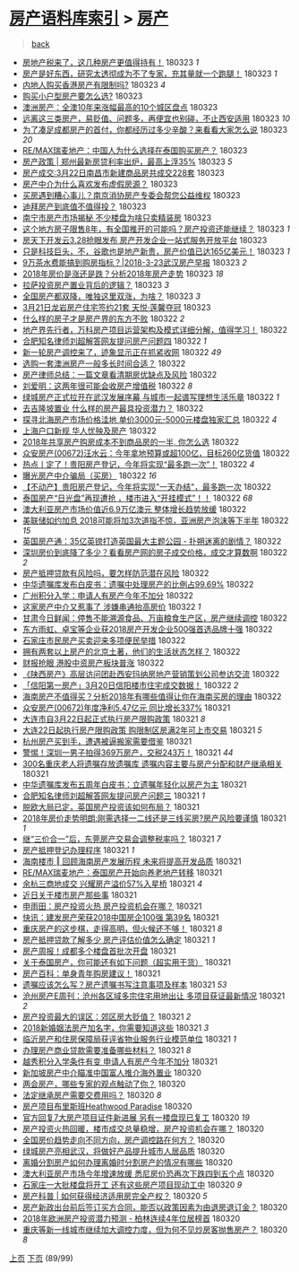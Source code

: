 [房产语料库索引](../../README.md)  > [房产](房产.md)
====
> [back](../README.md)

- [房地产税来了，这几种房产更值得持有！](http://jkwz.applinzi.com/ittc/7083662808892048400.html#%E6%88%BF%E5%9C%B0%E4%BA%A7%E7%A8%8E%E6%9D%A5%E4%BA%86%EF%BC%8C%E8%BF%99%E5%87%A0%E7%A7%8D%E6%88%BF%E4%BA%A7%E6%9B%B4%E5%80%BC%E5%BE%97%E6%8C%81%E6%9C%89%EF%BC%81) 180323 *1* 
- [房产是好东西，研究太透彻成为不了专家，充其量就一个跑腿！](http://jkwz.applinzi.com/ittc/7083650271161091088.html#%E6%88%BF%E4%BA%A7%E6%98%AF%E5%A5%BD%E4%B8%9C%E8%A5%BF%EF%BC%8C%E7%A0%94%E7%A9%B6%E5%A4%AA%E9%80%8F%E5%BD%BB%E6%88%90%E4%B8%BA%E4%B8%8D%E4%BA%86%E4%B8%93%E5%AE%B6%EF%BC%8C%E5%85%85%E5%85%B6%E9%87%8F%E5%B0%B1%E4%B8%80%E4%B8%AA%E8%B7%91%E8%85%BF%EF%BC%81) 180323 *1* 
- [内地人购买香港房产有限制吗?](http://jkwz.applinzi.com/ittc/7083641808968221702.html#%E5%86%85%E5%9C%B0%E4%BA%BA%E8%B4%AD%E4%B9%B0%E9%A6%99%E6%B8%AF%E6%88%BF%E4%BA%A7%E6%9C%89%E9%99%90%E5%88%B6%E5%90%97%3F) 180323 *4* 
- [购买小户型房产要怎么选?](http://jkwz.applinzi.com/ittc/7083641794946663440.html#%E8%B4%AD%E4%B9%B0%E5%B0%8F%E6%88%B7%E5%9E%8B%E6%88%BF%E4%BA%A7%E8%A6%81%E6%80%8E%E4%B9%88%E9%80%89%3F) 180323  
- [澳洲房产：全澳10年来涨幅最高的10个城区盘点](http://jkwz.applinzi.com/ittc/7083635071800312842.html#%E6%BE%B3%E6%B4%B2%E6%88%BF%E4%BA%A7%EF%BC%9A%E5%85%A8%E6%BE%B310%E5%B9%B4%E6%9D%A5%E6%B6%A8%E5%B9%85%E6%9C%80%E9%AB%98%E7%9A%8410%E4%B8%AA%E5%9F%8E%E5%8C%BA%E7%9B%98%E7%82%B9) 180323  
- [远离这三类房产，易贬值、问题多，再便宜也别碰，不止西安适用](http://jkwz.applinzi.com/ittc/7083611617051034635.html#%E8%BF%9C%E7%A6%BB%E8%BF%99%E4%B8%89%E7%B1%BB%E6%88%BF%E4%BA%A7%EF%BC%8C%E6%98%93%E8%B4%AC%E5%80%BC%E3%80%81%E9%97%AE%E9%A2%98%E5%A4%9A%EF%BC%8C%E5%86%8D%E4%BE%BF%E5%AE%9C%E4%B9%9F%E5%88%AB%E7%A2%B0%EF%BC%8C%E4%B8%8D%E6%AD%A2%E8%A5%BF%E5%AE%89%E9%80%82%E7%94%A8) 180323 *10* 
- [为了凑足成都房产的首付，你都经历过多少辛酸？来看看大家怎么说](http://jkwz.applinzi.com/ittc/7083606300749726736.html#%E4%B8%BA%E4%BA%86%E5%87%91%E8%B6%B3%E6%88%90%E9%83%BD%E6%88%BF%E4%BA%A7%E7%9A%84%E9%A6%96%E4%BB%98%EF%BC%8C%E4%BD%A0%E9%83%BD%E7%BB%8F%E5%8E%86%E8%BF%87%E5%A4%9A%E5%B0%91%E8%BE%9B%E9%85%B8%EF%BC%9F%E6%9D%A5%E7%9C%8B%E7%9C%8B%E5%A4%A7%E5%AE%B6%E6%80%8E%E4%B9%88%E8%AF%B4) 180323 *20* 
- [RE/MAX瑞麦地产：中国人为什么选择在泰国购买房产？](http://jkwz.applinzi.com/ittc/7083627741746562055.html#RE%2FMAX%E7%91%9E%E9%BA%A6%E5%9C%B0%E4%BA%A7%EF%BC%9A%E4%B8%AD%E5%9B%BD%E4%BA%BA%E4%B8%BA%E4%BB%80%E4%B9%88%E9%80%89%E6%8B%A9%E5%9C%A8%E6%B3%B0%E5%9B%BD%E8%B4%AD%E4%B9%B0%E6%88%BF%E4%BA%A7%EF%BC%9F) 180323  
- [房产政策 | 郑州最新房贷利率出炉，最高上浮35%](http://jkwz.applinzi.com/ittc/7083625145325585415.html#%E6%88%BF%E4%BA%A7%E6%94%BF%E7%AD%96+%7C+%E9%83%91%E5%B7%9E%E6%9C%80%E6%96%B0%E6%88%BF%E8%B4%B7%E5%88%A9%E7%8E%87%E5%87%BA%E7%82%89%EF%BC%8C%E6%9C%80%E9%AB%98%E4%B8%8A%E6%B5%AE35%25) 180323 *5* 
- [房产成交:3月22日南昌市新建商品房共成交228套](http://jkwz.applinzi.com/ittc/7083622063799796747.html#%E6%88%BF%E4%BA%A7%E6%88%90%E4%BA%A4%3A3%E6%9C%8822%E6%97%A5%E5%8D%97%E6%98%8C%E5%B8%82%E6%96%B0%E5%BB%BA%E5%95%86%E5%93%81%E6%88%BF%E5%85%B1%E6%88%90%E4%BA%A4228%E5%A5%97) 180323  
- [房产中介为什么喜欢发布虚假房源？](http://jkwz.applinzi.com/ittc/7083615927809868806.html#%E6%88%BF%E4%BA%A7%E4%B8%AD%E4%BB%8B%E4%B8%BA%E4%BB%80%E4%B9%88%E5%96%9C%E6%AC%A2%E5%8F%91%E5%B8%83%E8%99%9A%E5%81%87%E6%88%BF%E6%BA%90%EF%BC%9F) 180323  
- [买房遇到糟心事儿？南京消协房产专委会帮您公益维权](http://jkwz.applinzi.com/ittc/7083611141966398470.html#%E4%B9%B0%E6%88%BF%E9%81%87%E5%88%B0%E7%B3%9F%E5%BF%83%E4%BA%8B%E5%84%BF%EF%BC%9F%E5%8D%97%E4%BA%AC%E6%B6%88%E5%8D%8F%E6%88%BF%E4%BA%A7%E4%B8%93%E5%A7%94%E4%BC%9A%E5%B8%AE%E6%82%A8%E5%85%AC%E7%9B%8A%E7%BB%B4%E6%9D%83) 180323  
- [迪拜房产到底值不值得投？](http://jkwz.applinzi.com/ittc/7083610144720290833.html#%E8%BF%AA%E6%8B%9C%E6%88%BF%E4%BA%A7%E5%88%B0%E5%BA%95%E5%80%BC%E4%B8%8D%E5%80%BC%E5%BE%97%E6%8A%95%EF%BC%9F) 180323  
- [南宁市房产市场揭秘 不少楼盘为啥只卖精装房](http://jkwz.applinzi.com/ittc/7083604906940564487.html#%E5%8D%97%E5%AE%81%E5%B8%82%E6%88%BF%E4%BA%A7%E5%B8%82%E5%9C%BA%E6%8F%AD%E7%A7%98+%E4%B8%8D%E5%B0%91%E6%A5%BC%E7%9B%98%E4%B8%BA%E5%95%A5%E5%8F%AA%E5%8D%96%E7%B2%BE%E8%A3%85%E6%88%BF) 180323  
- [这个地方房子限售8年，有全国推开的可能吗？房产投资还能继续？](http://jkwz.applinzi.com/ittc/7083601021689660423.html#%E8%BF%99%E4%B8%AA%E5%9C%B0%E6%96%B9%E6%88%BF%E5%AD%90%E9%99%90%E5%94%AE8%E5%B9%B4%EF%BC%8C%E6%9C%89%E5%85%A8%E5%9B%BD%E6%8E%A8%E5%BC%80%E7%9A%84%E5%8F%AF%E8%83%BD%E5%90%97%EF%BC%9F%E6%88%BF%E4%BA%A7%E6%8A%95%E8%B5%84%E8%BF%98%E8%83%BD%E7%BB%A7%E7%BB%AD%EF%BC%9F) 180323 *1* 
- [房天下开发云3.28抢眼发布 房产开发企业一站式服务开放平台](http://jkwz.applinzi.com/ittc/7083599536746660880.html#%E6%88%BF%E5%A4%A9%E4%B8%8B%E5%BC%80%E5%8F%91%E4%BA%913.28%E6%8A%A2%E7%9C%BC%E5%8F%91%E5%B8%83+%E6%88%BF%E4%BA%A7%E5%BC%80%E5%8F%91%E4%BC%81%E4%B8%9A%E4%B8%80%E7%AB%99%E5%BC%8F%E6%9C%8D%E5%8A%A1%E5%BC%80%E6%94%BE%E5%B9%B3%E5%8F%B0) 180323  
- [只是科技巨头，不，谷歌也是地产新贵，房产价值已达165亿美元！](http://jkwz.applinzi.com/ittc/7083583065194759178.html#%E5%8F%AA%E6%98%AF%E7%A7%91%E6%8A%80%E5%B7%A8%E5%A4%B4%EF%BC%8C%E4%B8%8D%EF%BC%8C%E8%B0%B7%E6%AD%8C%E4%B9%9F%E6%98%AF%E5%9C%B0%E4%BA%A7%E6%96%B0%E8%B4%B5%EF%BC%8C%E6%88%BF%E4%BA%A7%E4%BB%B7%E5%80%BC%E5%B7%B2%E8%BE%BE165%E4%BA%BF%E7%BE%8E%E5%85%83%EF%BC%81) 180323 *1* 
- [9万茶水费能搞到购房指标？|2018-3-23武汉房产早报](http://jkwz.applinzi.com/ittc/7083581524975027207.html#9%E4%B8%87%E8%8C%B6%E6%B0%B4%E8%B4%B9%E8%83%BD%E6%90%9E%E5%88%B0%E8%B4%AD%E6%88%BF%E6%8C%87%E6%A0%87%EF%BC%9F%7C2018-3-23%E6%AD%A6%E6%B1%89%E6%88%BF%E4%BA%A7%E6%97%A9%E6%8A%A5) 180323 *2* 
- [2018年房价是涨还是跌？分析2018年房产走势](http://jkwz.applinzi.com/ittc/7083438263941727249.html#2018%E5%B9%B4%E6%88%BF%E4%BB%B7%E6%98%AF%E6%B6%A8%E8%BF%98%E6%98%AF%E8%B7%8C%EF%BC%9F%E5%88%86%E6%9E%902018%E5%B9%B4%E6%88%BF%E4%BA%A7%E8%B5%B0%E5%8A%BF) 180323 *18* 
- [拉萨投资房产置业背后的逻辑？](http://jkwz.applinzi.com/ittc/7083264640350159878.html#%E6%8B%89%E8%90%A8%E6%8A%95%E8%B5%84%E6%88%BF%E4%BA%A7%E7%BD%AE%E4%B8%9A%E8%83%8C%E5%90%8E%E7%9A%84%E9%80%BB%E8%BE%91%EF%BC%9F) 180323 *3* 
- [全国房产都双降，唯独这里双涨，为啥？](http://jkwz.applinzi.com/ittc/7083557330820269062.html#%E5%85%A8%E5%9B%BD%E6%88%BF%E4%BA%A7%E9%83%BD%E5%8F%8C%E9%99%8D%EF%BC%8C%E5%94%AF%E7%8B%AC%E8%BF%99%E9%87%8C%E5%8F%8C%E6%B6%A8%EF%BC%8C%E4%B8%BA%E5%95%A5%EF%BC%9F) 180323 *3* 
- [3月21日龙岩房产住宅签约21套 天悦·莲馨夺冠](http://jkwz.applinzi.com/ittc/7083516047733031946.html#3%E6%9C%8821%E6%97%A5%E9%BE%99%E5%B2%A9%E6%88%BF%E4%BA%A7%E4%BD%8F%E5%AE%85%E7%AD%BE%E7%BA%A621%E5%A5%97+%E5%A4%A9%E6%82%A6%C2%B7%E8%8E%B2%E9%A6%A8%E5%A4%BA%E5%86%A0) 180323  
- [什么样的房子才是房产界的东方不败](http://jkwz.applinzi.com/ittc/7083430965261370374.html#%E4%BB%80%E4%B9%88%E6%A0%B7%E7%9A%84%E6%88%BF%E5%AD%90%E6%89%8D%E6%98%AF%E6%88%BF%E4%BA%A7%E7%95%8C%E7%9A%84%E4%B8%9C%E6%96%B9%E4%B8%8D%E8%B4%A5) 180322 *2* 
- [地产界先行者，万科房产项目运营架构及模式详细分解，值得学习！](http://jkwz.applinzi.com/ittc/7083426323378996240.html#%E5%9C%B0%E4%BA%A7%E7%95%8C%E5%85%88%E8%A1%8C%E8%80%85%EF%BC%8C%E4%B8%87%E7%A7%91%E6%88%BF%E4%BA%A7%E9%A1%B9%E7%9B%AE%E8%BF%90%E8%90%A5%E6%9E%B6%E6%9E%84%E5%8F%8A%E6%A8%A1%E5%BC%8F%E8%AF%A6%E7%BB%86%E5%88%86%E8%A7%A3%EF%BC%8C%E5%80%BC%E5%BE%97%E5%AD%A6%E4%B9%A0%EF%BC%81) 180322  
- [合肥知名律师刘超解答网友提问房产问题四](http://jkwz.applinzi.com/ittc/7083410973446898695.html#%E5%90%88%E8%82%A5%E7%9F%A5%E5%90%8D%E5%BE%8B%E5%B8%88%E5%88%98%E8%B6%85%E8%A7%A3%E7%AD%94%E7%BD%91%E5%8F%8B%E6%8F%90%E9%97%AE%E6%88%BF%E4%BA%A7%E9%97%AE%E9%A2%98%E5%9B%9B) 180322 *1* 
- [新一轮房产调控来了，迹象显示正在抓紧收网](http://jkwz.applinzi.com/ittc/7083399818255008779.html#%E6%96%B0%E4%B8%80%E8%BD%AE%E6%88%BF%E4%BA%A7%E8%B0%83%E6%8E%A7%E6%9D%A5%E4%BA%86%EF%BC%8C%E8%BF%B9%E8%B1%A1%E6%98%BE%E7%A4%BA%E6%AD%A3%E5%9C%A8%E6%8A%93%E7%B4%A7%E6%94%B6%E7%BD%91) 180322 *49* 
- [选购一套澳洲房产一般多长时间合适？](http://jkwz.applinzi.com/ittc/7082975013340972042.html#%E9%80%89%E8%B4%AD%E4%B8%80%E5%A5%97%E6%BE%B3%E6%B4%B2%E6%88%BF%E4%BA%A7%E4%B8%80%E8%88%AC%E5%A4%9A%E9%95%BF%E6%97%B6%E9%97%B4%E5%90%88%E9%80%82%EF%BC%9F) 180322  
- [房产律师总结：一篇文章看清期房优缺点及风险](http://jkwz.applinzi.com/ittc/7083360407249224721.html#%E6%88%BF%E4%BA%A7%E5%BE%8B%E5%B8%88%E6%80%BB%E7%BB%93%EF%BC%9A%E4%B8%80%E7%AF%87%E6%96%87%E7%AB%A0%E7%9C%8B%E6%B8%85%E6%9C%9F%E6%88%BF%E4%BC%98%E7%BC%BA%E7%82%B9%E5%8F%8A%E9%A3%8E%E9%99%A9) 180322  
- [刘爱明：这两年很可能会收房产增值税](http://jkwz.applinzi.com/ittc/7083346131004425227.html#%E5%88%98%E7%88%B1%E6%98%8E%EF%BC%9A%E8%BF%99%E4%B8%A4%E5%B9%B4%E5%BE%88%E5%8F%AF%E8%83%BD%E4%BC%9A%E6%94%B6%E6%88%BF%E4%BA%A7%E5%A2%9E%E5%80%BC%E7%A8%8E) 180322 *8* 
- [绿城房产正式拉开在武汉发展序幕 与城市一起谱写理想生活乐章](http://jkwz.applinzi.com/ittc/7083336044508611600.html#%E7%BB%BF%E5%9F%8E%E6%88%BF%E4%BA%A7%E6%AD%A3%E5%BC%8F%E6%8B%89%E5%BC%80%E5%9C%A8%E6%AD%A6%E6%B1%89%E5%8F%91%E5%B1%95%E5%BA%8F%E5%B9%95+%E4%B8%8E%E5%9F%8E%E5%B8%82%E4%B8%80%E8%B5%B7%E8%B0%B1%E5%86%99%E7%90%86%E6%83%B3%E7%94%9F%E6%B4%BB%E4%B9%90%E7%AB%A0) 180322 *1* 
- [去吉隆坡置业 什么样的房产最具投资潜力？](http://jkwz.applinzi.com/ittc/7083282685395207184.html#%E5%8E%BB%E5%90%89%E9%9A%86%E5%9D%A1%E7%BD%AE%E4%B8%9A+%E4%BB%80%E4%B9%88%E6%A0%B7%E7%9A%84%E6%88%BF%E4%BA%A7%E6%9C%80%E5%85%B7%E6%8A%95%E8%B5%84%E6%BD%9C%E5%8A%9B%EF%BC%9F) 180322  
- [探寻北海房产市场价格洼地 单价3000元-5000元楼盘独家汇总](http://jkwz.applinzi.com/ittc/7083327697084482570.html#%E6%8E%A2%E5%AF%BB%E5%8C%97%E6%B5%B7%E6%88%BF%E4%BA%A7%E5%B8%82%E5%9C%BA%E4%BB%B7%E6%A0%BC%E6%B4%BC%E5%9C%B0+%E5%8D%95%E4%BB%B73000%E5%85%83-5000%E5%85%83%E6%A5%BC%E7%9B%98%E7%8B%AC%E5%AE%B6%E6%B1%87%E6%80%BB) 180322 *4* 
- [上海户口新规 华人忧殃及房产](http://jkwz.applinzi.com/ittc/7083322380699304976.html#%E4%B8%8A%E6%B5%B7%E6%88%B7%E5%8F%A3%E6%96%B0%E8%A7%84+%E5%8D%8E%E4%BA%BA%E5%BF%A7%E6%AE%83%E5%8F%8A%E6%88%BF%E4%BA%A7) 180322  
- [2018年共享房产购房成本不到商品房的一半, 你怎么选](http://jkwz.applinzi.com/ittc/7083319707195409424.html#2018%E5%B9%B4%E5%85%B1%E4%BA%AB%E6%88%BF%E4%BA%A7%E8%B4%AD%E6%88%BF%E6%88%90%E6%9C%AC%E4%B8%8D%E5%88%B0%E5%95%86%E5%93%81%E6%88%BF%E7%9A%84%E4%B8%80%E5%8D%8A%2C+%E4%BD%A0%E6%80%8E%E4%B9%88%E9%80%89) 180322  
- [众安房产(00672)汪水云：今年拿地预算或超100亿，目标260亿货值](http://jkwz.applinzi.com/ittc/7083316967085966352.html#%E4%BC%97%E5%AE%89%E6%88%BF%E4%BA%A7%2800672%29%E6%B1%AA%E6%B0%B4%E4%BA%91%EF%BC%9A%E4%BB%8A%E5%B9%B4%E6%8B%BF%E5%9C%B0%E9%A2%84%E7%AE%97%E6%88%96%E8%B6%85100%E4%BA%BF%EF%BC%8C%E7%9B%AE%E6%A0%87260%E4%BA%BF%E8%B4%A7%E5%80%BC) 180322  
- [热点丨定了！贵阳房产登记，今年将实现“最多跑一次”！](http://jkwz.applinzi.com/ittc/7083313513554773003.html#%E7%83%AD%E7%82%B9%E4%B8%A8%E5%AE%9A%E4%BA%86%EF%BC%81%E8%B4%B5%E9%98%B3%E6%88%BF%E4%BA%A7%E7%99%BB%E8%AE%B0%EF%BC%8C%E4%BB%8A%E5%B9%B4%E5%B0%86%E5%AE%9E%E7%8E%B0%E2%80%9C%E6%9C%80%E5%A4%9A%E8%B7%91%E4%B8%80%E6%AC%A1%E2%80%9D%EF%BC%81) 180322 *4* 
- [曝光房产中介骗局（买房）](http://jkwz.applinzi.com/ittc/7083311333678515206.html#%E6%9B%9D%E5%85%89%E6%88%BF%E4%BA%A7%E4%B8%AD%E4%BB%8B%E9%AA%97%E5%B1%80%EF%BC%88%E4%B9%B0%E6%88%BF%EF%BC%89) 180322 *16* 
- [【不动产】贵阳房产登记，今年将实现&quot;一天办结&quot;，最多跑一次](http://jkwz.applinzi.com/ittc/7083292734435886097.html#%E3%80%90%E4%B8%8D%E5%8A%A8%E4%BA%A7%E3%80%91%E8%B4%B5%E9%98%B3%E6%88%BF%E4%BA%A7%E7%99%BB%E8%AE%B0%EF%BC%8C%E4%BB%8A%E5%B9%B4%E5%B0%86%E5%AE%9E%E7%8E%B0%26quot%3B%E4%B8%80%E5%A4%A9%E5%8A%9E%E7%BB%93%26quot%3B%EF%BC%8C%E6%9C%80%E5%A4%9A%E8%B7%91%E4%B8%80%E6%AC%A1) 180322  
- [泰国房产“日光盘”再现遭抢 ，楼市进入“开挂模式”！！](http://jkwz.applinzi.com/ittc/7083283904004097034.html#%E6%B3%B0%E5%9B%BD%E6%88%BF%E4%BA%A7%E2%80%9C%E6%97%A5%E5%85%89%E7%9B%98%E2%80%9D%E5%86%8D%E7%8E%B0%E9%81%AD%E6%8A%A2+%EF%BC%8C%E6%A5%BC%E5%B8%82%E8%BF%9B%E5%85%A5%E2%80%9C%E5%BC%80%E6%8C%82%E6%A8%A1%E5%BC%8F%E2%80%9D%EF%BC%81%EF%BC%81) 180322 *68* 
- [澳大利亚房产市场价值近6.9万亿澳元 整体增长趋势放缓](http://jkwz.applinzi.com/ittc/7083270980338451472.html#%E6%BE%B3%E5%A4%A7%E5%88%A9%E4%BA%9A%E6%88%BF%E4%BA%A7%E5%B8%82%E5%9C%BA%E4%BB%B7%E5%80%BC%E8%BF%916.9%E4%B8%87%E4%BA%BF%E6%BE%B3%E5%85%83+%E6%95%B4%E4%BD%93%E5%A2%9E%E9%95%BF%E8%B6%8B%E5%8A%BF%E6%94%BE%E7%BC%93) 180322  
- [美联储如约加息 2018可能将加3次道指不惊，亚洲房产泡沫等下半年](http://jkwz.applinzi.com/ittc/7083255570713019403.html#%E7%BE%8E%E8%81%94%E5%82%A8%E5%A6%82%E7%BA%A6%E5%8A%A0%E6%81%AF+2018%E5%8F%AF%E8%83%BD%E5%B0%86%E5%8A%A03%E6%AC%A1%E9%81%93%E6%8C%87%E4%B8%8D%E6%83%8A%EF%BC%8C%E4%BA%9A%E6%B4%B2%E6%88%BF%E4%BA%A7%E6%B3%A1%E6%B2%AB%E7%AD%89%E4%B8%8B%E5%8D%8A%E5%B9%B4) 180322 *15* 
- [英国房产通：35亿英镑打造英国最大主题公园 - 扑朔迷离的剧情？](http://jkwz.applinzi.com/ittc/7083251418192675857.html#%E8%8B%B1%E5%9B%BD%E6%88%BF%E4%BA%A7%E9%80%9A%EF%BC%9A35%E4%BA%BF%E8%8B%B1%E9%95%91%E6%89%93%E9%80%A0%E8%8B%B1%E5%9B%BD%E6%9C%80%E5%A4%A7%E4%B8%BB%E9%A2%98%E5%85%AC%E5%9B%AD+-+%E6%89%91%E6%9C%94%E8%BF%B7%E7%A6%BB%E7%9A%84%E5%89%A7%E6%83%85%EF%BC%9F) 180322  
- [深圳房价到底降了多少？看看房产网的房子成交价格，成交才算数啊](http://jkwz.applinzi.com/ittc/7082895479514072080.html#%E6%B7%B1%E5%9C%B3%E6%88%BF%E4%BB%B7%E5%88%B0%E5%BA%95%E9%99%8D%E4%BA%86%E5%A4%9A%E5%B0%91%EF%BC%9F%E7%9C%8B%E7%9C%8B%E6%88%BF%E4%BA%A7%E7%BD%91%E7%9A%84%E6%88%BF%E5%AD%90%E6%88%90%E4%BA%A4%E4%BB%B7%E6%A0%BC%EF%BC%8C%E6%88%90%E4%BA%A4%E6%89%8D%E7%AE%97%E6%95%B0%E5%95%8A) 180322 *2* 
- [房产抵押贷款有风险吗，要怎样防范潜在风险](http://jkwz.applinzi.com/ittc/7083239734384264203.html#%E6%88%BF%E4%BA%A7%E6%8A%B5%E6%8A%BC%E8%B4%B7%E6%AC%BE%E6%9C%89%E9%A3%8E%E9%99%A9%E5%90%97%EF%BC%8C%E8%A6%81%E6%80%8E%E6%A0%B7%E9%98%B2%E8%8C%83%E6%BD%9C%E5%9C%A8%E9%A3%8E%E9%99%A9) 180322  
- [中华遗嘱库发布白皮书：遗嘱中处理房产的比例占99.69%](http://jkwz.applinzi.com/ittc/7083236671216944139.html#%E4%B8%AD%E5%8D%8E%E9%81%97%E5%98%B1%E5%BA%93%E5%8F%91%E5%B8%83%E7%99%BD%E7%9A%AE%E4%B9%A6%EF%BC%9A%E9%81%97%E5%98%B1%E4%B8%AD%E5%A4%84%E7%90%86%E6%88%BF%E4%BA%A7%E7%9A%84%E6%AF%94%E4%BE%8B%E5%8D%A099.69%25) 180322  
- [广州积分入学：申请人有房产今年不加分](http://jkwz.applinzi.com/ittc/7083234762594714631.html#%E5%B9%BF%E5%B7%9E%E7%A7%AF%E5%88%86%E5%85%A5%E5%AD%A6%EF%BC%9A%E7%94%B3%E8%AF%B7%E4%BA%BA%E6%9C%89%E6%88%BF%E4%BA%A7%E4%BB%8A%E5%B9%B4%E4%B8%8D%E5%8A%A0%E5%88%86) 180322  
- [这家房产中介又惹事了 涉嫌串通抬高房价](http://jkwz.applinzi.com/ittc/7083230826554983435.html#%E8%BF%99%E5%AE%B6%E6%88%BF%E4%BA%A7%E4%B8%AD%E4%BB%8B%E5%8F%88%E6%83%B9%E4%BA%8B%E4%BA%86+%E6%B6%89%E5%AB%8C%E4%B8%B2%E9%80%9A%E6%8A%AC%E9%AB%98%E6%88%BF%E4%BB%B7) 180322 *1* 
- [甘肃今日鲜闻：停售不能溯源食品、万亩粮食生产区，房产继续调控](http://jkwz.applinzi.com/ittc/7083229372834382865.html#%E7%94%98%E8%82%83%E4%BB%8A%E6%97%A5%E9%B2%9C%E9%97%BB%EF%BC%9A%E5%81%9C%E5%94%AE%E4%B8%8D%E8%83%BD%E6%BA%AF%E6%BA%90%E9%A3%9F%E5%93%81%E3%80%81%E4%B8%87%E4%BA%A9%E7%B2%AE%E9%A3%9F%E7%94%9F%E4%BA%A7%E5%8C%BA%EF%BC%8C%E6%88%BF%E4%BA%A7%E7%BB%A7%E7%BB%AD%E8%B0%83%E6%8E%A7) 180322  
- [东方雨虹、卓宝等企业获2018房产开发企业500强首选品牌十强](http://jkwz.applinzi.com/ittc/7083213907147883536.html#%E4%B8%9C%E6%96%B9%E9%9B%A8%E8%99%B9%E3%80%81%E5%8D%93%E5%AE%9D%E7%AD%89%E4%BC%81%E4%B8%9A%E8%8E%B72018%E6%88%BF%E4%BA%A7%E5%BC%80%E5%8F%91%E4%BC%81%E4%B8%9A500%E5%BC%BA%E9%A6%96%E9%80%89%E5%93%81%E7%89%8C%E5%8D%81%E5%BC%BA) 180322  
- [石家庄市民房产买卖迎来多项便民举措](http://jkwz.applinzi.com/ittc/7083191352777245706.html#%E7%9F%B3%E5%AE%B6%E5%BA%84%E5%B8%82%E6%B0%91%E6%88%BF%E4%BA%A7%E4%B9%B0%E5%8D%96%E8%BF%8E%E6%9D%A5%E5%A4%9A%E9%A1%B9%E4%BE%BF%E6%B0%91%E4%B8%BE%E6%8E%AA) 180322  
- [拥有两套以上房产的北京土著，他们的生活状态怎样？](http://jkwz.applinzi.com/ittc/7083058543769158667.html#%E6%8B%A5%E6%9C%89%E4%B8%A4%E5%A5%97%E4%BB%A5%E4%B8%8A%E6%88%BF%E4%BA%A7%E7%9A%84%E5%8C%97%E4%BA%AC%E5%9C%9F%E8%91%97%EF%BC%8C%E4%BB%96%E4%BB%AC%E7%9A%84%E7%94%9F%E6%B4%BB%E7%8A%B6%E6%80%81%E6%80%8E%E6%A0%B7%EF%BC%9F) 180322  
- [财报抢眼 港股中资房产板块普涨](http://jkwz.applinzi.com/ittc/7083128054492955665.html#%E8%B4%A2%E6%8A%A5%E6%8A%A2%E7%9C%BC+%E6%B8%AF%E8%82%A1%E4%B8%AD%E8%B5%84%E6%88%BF%E4%BA%A7%E6%9D%BF%E5%9D%97%E6%99%AE%E6%B6%A8) 180322  
- [《陕西房产》高层访问团赴西安玛纳房地产营销策划公司参访交流](http://jkwz.applinzi.com/ittc/7083104349788308490.html#%E3%80%8A%E9%99%95%E8%A5%BF%E6%88%BF%E4%BA%A7%E3%80%8B%E9%AB%98%E5%B1%82%E8%AE%BF%E9%97%AE%E5%9B%A2%E8%B5%B4%E8%A5%BF%E5%AE%89%E7%8E%9B%E7%BA%B3%E6%88%BF%E5%9C%B0%E4%BA%A7%E8%90%A5%E9%94%80%E7%AD%96%E5%88%92%E5%85%AC%E5%8F%B8%E5%8F%82%E8%AE%BF%E4%BA%A4%E6%B5%81) 180322  
- [「信阳第一房产」3月20日信阳楼市住宅成交数据！](http://jkwz.applinzi.com/ittc/7083094867469403152.html#%E3%80%8C%E4%BF%A1%E9%98%B3%E7%AC%AC%E4%B8%80%E6%88%BF%E4%BA%A7%E3%80%8D3%E6%9C%8820%E6%97%A5%E4%BF%A1%E9%98%B3%E6%A5%BC%E5%B8%82%E4%BD%8F%E5%AE%85%E6%88%90%E4%BA%A4%E6%95%B0%E6%8D%AE%EF%BC%81) 180322 *2* 
- [海南房产不值得买？分析2018年有哪些值得让你在海南买房的理由](http://jkwz.applinzi.com/ittc/7083065289443116042.html#%E6%B5%B7%E5%8D%97%E6%88%BF%E4%BA%A7%E4%B8%8D%E5%80%BC%E5%BE%97%E4%B9%B0%EF%BC%9F%E5%88%86%E6%9E%902018%E5%B9%B4%E6%9C%89%E5%93%AA%E4%BA%9B%E5%80%BC%E5%BE%97%E8%AE%A9%E4%BD%A0%E5%9C%A8%E6%B5%B7%E5%8D%97%E4%B9%B0%E6%88%BF%E7%9A%84%E7%90%86%E7%94%B1) 180322  
- [众安房产(00672)年度净利5.47亿元 同比增长337%](http://jkwz.applinzi.com/ittc/7083069355674043402.html#%E4%BC%97%E5%AE%89%E6%88%BF%E4%BA%A7%2800672%29%E5%B9%B4%E5%BA%A6%E5%87%80%E5%88%A95.47%E4%BA%BF%E5%85%83+%E5%90%8C%E6%AF%94%E5%A2%9E%E9%95%BF337%25) 180321  
- [大连市自3月22日起正式执行房产限购政策](http://jkwz.applinzi.com/ittc/7083033158356567046.html#%E5%A4%A7%E8%BF%9E%E5%B8%82%E8%87%AA3%E6%9C%8822%E6%97%A5%E8%B5%B7%E6%AD%A3%E5%BC%8F%E6%89%A7%E8%A1%8C%E6%88%BF%E4%BA%A7%E9%99%90%E8%B4%AD%E6%94%BF%E7%AD%96) 180321 *8* 
- [大连22日起执行房产限购政策 购限制区房满2年可上市交易](http://jkwz.applinzi.com/ittc/7083046783108514826.html#%E5%A4%A7%E8%BF%9E22%E6%97%A5%E8%B5%B7%E6%89%A7%E8%A1%8C%E6%88%BF%E4%BA%A7%E9%99%90%E8%B4%AD%E6%94%BF%E7%AD%96+%E8%B4%AD%E9%99%90%E5%88%B6%E5%8C%BA%E6%88%BF%E6%BB%A12%E5%B9%B4%E5%8F%AF%E4%B8%8A%E5%B8%82%E4%BA%A4%E6%98%93) 180321 *5* 
- [杭州房产买到手，遭遇被逼搬家需要借鉴](http://jkwz.applinzi.com/ittc/7083043966771790859.html#%E6%9D%AD%E5%B7%9E%E6%88%BF%E4%BA%A7%E4%B9%B0%E5%88%B0%E6%89%8B%EF%BC%8C%E9%81%AD%E9%81%87%E8%A2%AB%E9%80%BC%E6%90%AC%E5%AE%B6%E9%9C%80%E8%A6%81%E5%80%9F%E9%89%B4) 180321  
- [警惕！深圳一男子拍得369万房产，交税243万！](http://jkwz.applinzi.com/ittc/7083037442921989131.html#%E8%AD%A6%E6%83%95%EF%BC%81%E6%B7%B1%E5%9C%B3%E4%B8%80%E7%94%B7%E5%AD%90%E6%8B%8D%E5%BE%97369%E4%B8%87%E6%88%BF%E4%BA%A7%EF%BC%8C%E4%BA%A4%E7%A8%8E243%E4%B8%87%EF%BC%81) 180321 *44* 
- [300名重庆老人将遗嘱存放遗嘱库 遗嘱内容主要与房产分配和财产继承相关](http://jkwz.applinzi.com/ittc/7083025060657103878.html#300%E5%90%8D%E9%87%8D%E5%BA%86%E8%80%81%E4%BA%BA%E5%B0%86%E9%81%97%E5%98%B1%E5%AD%98%E6%94%BE%E9%81%97%E5%98%B1%E5%BA%93+%E9%81%97%E5%98%B1%E5%86%85%E5%AE%B9%E4%B8%BB%E8%A6%81%E4%B8%8E%E6%88%BF%E4%BA%A7%E5%88%86%E9%85%8D%E5%92%8C%E8%B4%A2%E4%BA%A7%E7%BB%A7%E6%89%BF%E7%9B%B8%E5%85%B3) 180321  
- [中华遗嘱库发布五周年白皮书：立遗嘱年轻化以房产为主](http://jkwz.applinzi.com/ittc/7083010131975734288.html#%E4%B8%AD%E5%8D%8E%E9%81%97%E5%98%B1%E5%BA%93%E5%8F%91%E5%B8%83%E4%BA%94%E5%91%A8%E5%B9%B4%E7%99%BD%E7%9A%AE%E4%B9%A6%EF%BC%9A%E7%AB%8B%E9%81%97%E5%98%B1%E5%B9%B4%E8%BD%BB%E5%8C%96%E4%BB%A5%E6%88%BF%E4%BA%A7%E4%B8%BA%E4%B8%BB) 180321  
- [合肥知名律师刘超解答网友提问房产问题三](http://jkwz.applinzi.com/ittc/7083006460449784842.html#%E5%90%88%E8%82%A5%E7%9F%A5%E5%90%8D%E5%BE%8B%E5%B8%88%E5%88%98%E8%B6%85%E8%A7%A3%E7%AD%94%E7%BD%91%E5%8F%8B%E6%8F%90%E9%97%AE%E6%88%BF%E4%BA%A7%E9%97%AE%E9%A2%98%E4%B8%89) 180321 *1* 
- [脱欧大局已定，英国房产投资该如何布局？](http://jkwz.applinzi.com/ittc/7083006226072077318.html#%E8%84%B1%E6%AC%A7%E5%A4%A7%E5%B1%80%E5%B7%B2%E5%AE%9A%EF%BC%8C%E8%8B%B1%E5%9B%BD%E6%88%BF%E4%BA%A7%E6%8A%95%E8%B5%84%E8%AF%A5%E5%A6%82%E4%BD%95%E5%B8%83%E5%B1%80%EF%BC%9F) 180321  
- [2018年房价走势明朗:刚需选择一二线还是三线买房?房产风险要谨慎](http://jkwz.applinzi.com/ittc/7082961929754903559.html#2018%E5%B9%B4%E6%88%BF%E4%BB%B7%E8%B5%B0%E5%8A%BF%E6%98%8E%E6%9C%97%3A%E5%88%9A%E9%9C%80%E9%80%89%E6%8B%A9%E4%B8%80%E4%BA%8C%E7%BA%BF%E8%BF%98%E6%98%AF%E4%B8%89%E7%BA%BF%E4%B9%B0%E6%88%BF%3F%E6%88%BF%E4%BA%A7%E9%A3%8E%E9%99%A9%E8%A6%81%E8%B0%A8%E6%85%8E) 180321 *1* 
- [继“三价合一”后，东莞房产交易会调整税率吗？](http://jkwz.applinzi.com/ittc/7082992581472683015.html#%E7%BB%A7%E2%80%9C%E4%B8%89%E4%BB%B7%E5%90%88%E4%B8%80%E2%80%9D%E5%90%8E%EF%BC%8C%E4%B8%9C%E8%8E%9E%E6%88%BF%E4%BA%A7%E4%BA%A4%E6%98%93%E4%BC%9A%E8%B0%83%E6%95%B4%E7%A8%8E%E7%8E%87%E5%90%97%EF%BC%9F) 180321 *7* 
- [房产抵押登记办理程序](http://jkwz.applinzi.com/ittc/7082965748417037329.html#%E6%88%BF%E4%BA%A7%E6%8A%B5%E6%8A%BC%E7%99%BB%E8%AE%B0%E5%8A%9E%E7%90%86%E7%A8%8B%E5%BA%8F) 180321 *1* 
- [海南楼市 ‖ 回顾海南房产发展历程 未来将提高开发品质](http://jkwz.applinzi.com/ittc/7082955585375175697.html#%E6%B5%B7%E5%8D%97%E6%A5%BC%E5%B8%82+%E2%80%96+%E5%9B%9E%E9%A1%BE%E6%B5%B7%E5%8D%97%E6%88%BF%E4%BA%A7%E5%8F%91%E5%B1%95%E5%8E%86%E7%A8%8B+%E6%9C%AA%E6%9D%A5%E5%B0%86%E6%8F%90%E9%AB%98%E5%BC%80%E5%8F%91%E5%93%81%E8%B4%A8) 180321  
- [RE/MAX瑞麦地产：泰国房产开始向养老地产转移](http://jkwz.applinzi.com/ittc/7082954380393579530.html#RE%2FMAX%E7%91%9E%E9%BA%A6%E5%9C%B0%E4%BA%A7%EF%BC%9A%E6%B3%B0%E5%9B%BD%E6%88%BF%E4%BA%A7%E5%BC%80%E5%A7%8B%E5%90%91%E5%85%BB%E8%80%81%E5%9C%B0%E4%BA%A7%E8%BD%AC%E7%A7%BB) 180321  
- [余杭三商地成交 兴耀房产溢价57%入星桥](http://jkwz.applinzi.com/ittc/7082944452702503943.html#%E4%BD%99%E6%9D%AD%E4%B8%89%E5%95%86%E5%9C%B0%E6%88%90%E4%BA%A4+%E5%85%B4%E8%80%80%E6%88%BF%E4%BA%A7%E6%BA%A2%E4%BB%B757%25%E5%85%A5%E6%98%9F%E6%A1%A5) 180321 *4* 
- [近日关于楼市房产那些事](http://jkwz.applinzi.com/ittc/7082935380586529808.html#%E8%BF%91%E6%97%A5%E5%85%B3%E4%BA%8E%E6%A5%BC%E5%B8%82%E6%88%BF%E4%BA%A7%E9%82%A3%E4%BA%9B%E4%BA%8B) 180321  
- [申雨田：房产投资火热 房产投资机会在哪？](http://jkwz.applinzi.com/ittc/7082925067438916615.html#%E7%94%B3%E9%9B%A8%E7%94%B0%EF%BC%9A%E6%88%BF%E4%BA%A7%E6%8A%95%E8%B5%84%E7%81%AB%E7%83%AD+%E6%88%BF%E4%BA%A7%E6%8A%95%E8%B5%84%E6%9C%BA%E4%BC%9A%E5%9C%A8%E5%93%AA%EF%BC%9F) 180321  
- [快讯：建发房产荣获2018中国房企100强 第39名](http://jkwz.applinzi.com/ittc/7082893885938598918.html#%E5%BF%AB%E8%AE%AF%EF%BC%9A%E5%BB%BA%E5%8F%91%E6%88%BF%E4%BA%A7%E8%8D%A3%E8%8E%B72018%E4%B8%AD%E5%9B%BD%E6%88%BF%E4%BC%81100%E5%BC%BA+%E7%AC%AC39%E5%90%8D) 180321  
- [重庆房产的这步棋，走得高明，但火候还不够！](http://jkwz.applinzi.com/ittc/7082865403401602054.html#%E9%87%8D%E5%BA%86%E6%88%BF%E4%BA%A7%E7%9A%84%E8%BF%99%E6%AD%A5%E6%A3%8B%EF%BC%8C%E8%B5%B0%E5%BE%97%E9%AB%98%E6%98%8E%EF%BC%8C%E4%BD%86%E7%81%AB%E5%80%99%E8%BF%98%E4%B8%8D%E5%A4%9F%EF%BC%81) 180321 *8* 
- [房产抵押贷款了解多少 房产评估价值怎么确定](http://jkwz.applinzi.com/ittc/7082884107229201424.html#%E6%88%BF%E4%BA%A7%E6%8A%B5%E6%8A%BC%E8%B4%B7%E6%AC%BE%E4%BA%86%E8%A7%A3%E5%A4%9A%E5%B0%91+%E6%88%BF%E4%BA%A7%E8%AF%84%E4%BC%B0%E4%BB%B7%E5%80%BC%E6%80%8E%E4%B9%88%E7%A1%AE%E5%AE%9A) 180321 *1* 
- [房产周报！成都多个楼盘首批次开盘](http://jkwz.applinzi.com/ittc/7082876909396689930.html#%E6%88%BF%E4%BA%A7%E5%91%A8%E6%8A%A5%EF%BC%81%E6%88%90%E9%83%BD%E5%A4%9A%E4%B8%AA%E6%A5%BC%E7%9B%98%E9%A6%96%E6%89%B9%E6%AC%A1%E5%BC%80%E7%9B%98) 180321  
- [关于泰国房产，你可能还有如下问题（超实用干货）](http://jkwz.applinzi.com/ittc/7082876429757056010.html#%E5%85%B3%E4%BA%8E%E6%B3%B0%E5%9B%BD%E6%88%BF%E4%BA%A7%EF%BC%8C%E4%BD%A0%E5%8F%AF%E8%83%BD%E8%BF%98%E6%9C%89%E5%A6%82%E4%B8%8B%E9%97%AE%E9%A2%98%EF%BC%88%E8%B6%85%E5%AE%9E%E7%94%A8%E5%B9%B2%E8%B4%A7%EF%BC%89) 180321  
- [房产百科：单身青年购房建议！](http://jkwz.applinzi.com/ittc/7082863528543536139.html#%E6%88%BF%E4%BA%A7%E7%99%BE%E7%A7%91%EF%BC%9A%E5%8D%95%E8%BA%AB%E9%9D%92%E5%B9%B4%E8%B4%AD%E6%88%BF%E5%BB%BA%E8%AE%AE%EF%BC%81) 180321  
- [遗嘱应该怎么写？房产遗嘱书写注意事项及样本](http://jkwz.applinzi.com/ittc/7082862808415077383.html#%E9%81%97%E5%98%B1%E5%BA%94%E8%AF%A5%E6%80%8E%E4%B9%88%E5%86%99%EF%BC%9F%E6%88%BF%E4%BA%A7%E9%81%97%E5%98%B1%E4%B9%A6%E5%86%99%E6%B3%A8%E6%84%8F%E4%BA%8B%E9%A1%B9%E5%8F%8A%E6%A0%B7%E6%9C%AC) 180321 *53* 
- [沧州房产E周刊：沧州各区域多宗住宅用地出让 多项目获证最新情况](http://jkwz.applinzi.com/ittc/7082856867674194950.html#%E6%B2%A7%E5%B7%9E%E6%88%BF%E4%BA%A7E%E5%91%A8%E5%88%8A%EF%BC%9A%E6%B2%A7%E5%B7%9E%E5%90%84%E5%8C%BA%E5%9F%9F%E5%A4%9A%E5%AE%97%E4%BD%8F%E5%AE%85%E7%94%A8%E5%9C%B0%E5%87%BA%E8%AE%A9+%E5%A4%9A%E9%A1%B9%E7%9B%AE%E8%8E%B7%E8%AF%81%E6%9C%80%E6%96%B0%E6%83%85%E5%86%B5) 180321 *2* 
- [房产投资最大的误区：郊区房大贬值？](http://jkwz.applinzi.com/ittc/7082850199745856519.html#%E6%88%BF%E4%BA%A7%E6%8A%95%E8%B5%84%E6%9C%80%E5%A4%A7%E7%9A%84%E8%AF%AF%E5%8C%BA%EF%BC%9A%E9%83%8A%E5%8C%BA%E6%88%BF%E5%A4%A7%E8%B4%AC%E5%80%BC%EF%BC%9F) 180321 *2* 
- [2018新婚姻法房产加名字，你需要知道这些](http://jkwz.applinzi.com/ittc/7082848655650587658.html#2018%E6%96%B0%E5%A9%9A%E5%A7%BB%E6%B3%95%E6%88%BF%E4%BA%A7%E5%8A%A0%E5%90%8D%E5%AD%97%EF%BC%8C%E4%BD%A0%E9%9C%80%E8%A6%81%E7%9F%A5%E9%81%93%E8%BF%99%E4%BA%9B) 180321 *3* 
- [临沂房产和住房保障局获评省物业服务行业模范单位](http://jkwz.applinzi.com/ittc/7082836719563179024.html#%E4%B8%B4%E6%B2%82%E6%88%BF%E4%BA%A7%E5%92%8C%E4%BD%8F%E6%88%BF%E4%BF%9D%E9%9A%9C%E5%B1%80%E8%8E%B7%E8%AF%84%E7%9C%81%E7%89%A9%E4%B8%9A%E6%9C%8D%E5%8A%A1%E8%A1%8C%E4%B8%9A%E6%A8%A1%E8%8C%83%E5%8D%95%E4%BD%8D) 180321 *1* 
- [办理房产商业贷款需要准备哪些材料？](http://jkwz.applinzi.com/ittc/7082544323654845451.html#%E5%8A%9E%E7%90%86%E6%88%BF%E4%BA%A7%E5%95%86%E4%B8%9A%E8%B4%B7%E6%AC%BE%E9%9C%80%E8%A6%81%E5%87%86%E5%A4%87%E5%93%AA%E4%BA%9B%E6%9D%90%E6%96%99%EF%BC%9F) 180321 *8* 
- [越秀积分入学条件有变 申请人有房产今年不加分](http://jkwz.applinzi.com/ittc/7082822938984449031.html#%E8%B6%8A%E7%A7%80%E7%A7%AF%E5%88%86%E5%85%A5%E5%AD%A6%E6%9D%A1%E4%BB%B6%E6%9C%89%E5%8F%98+%E7%94%B3%E8%AF%B7%E4%BA%BA%E6%9C%89%E6%88%BF%E4%BA%A7%E4%BB%8A%E5%B9%B4%E4%B8%8D%E5%8A%A0%E5%88%86) 180321  
- [新加坡房产中介瞄准中国富人推介海外置业](http://jkwz.applinzi.com/ittc/7082633940622115847.html#%E6%96%B0%E5%8A%A0%E5%9D%A1%E6%88%BF%E4%BA%A7%E4%B8%AD%E4%BB%8B%E7%9E%84%E5%87%86%E4%B8%AD%E5%9B%BD%E5%AF%8C%E4%BA%BA%E6%8E%A8%E4%BB%8B%E6%B5%B7%E5%A4%96%E7%BD%AE%E4%B8%9A) 180320  
- [两会房产，哪些专家的观点触动了你？](http://jkwz.applinzi.com/ittc/7082629576490746897.html#%E4%B8%A4%E4%BC%9A%E6%88%BF%E4%BA%A7%EF%BC%8C%E5%93%AA%E4%BA%9B%E4%B8%93%E5%AE%B6%E7%9A%84%E8%A7%82%E7%82%B9%E8%A7%A6%E5%8A%A8%E4%BA%86%E4%BD%A0%EF%BC%9F) 180320  
- [法定继承房产需要交费用吗？](http://jkwz.applinzi.com/ittc/7082624215369122822.html#%E6%B3%95%E5%AE%9A%E7%BB%A7%E6%89%BF%E6%88%BF%E4%BA%A7%E9%9C%80%E8%A6%81%E4%BA%A4%E8%B4%B9%E7%94%A8%E5%90%97%EF%BC%9F) 180320 *8* 
- [房产项目布里斯班Heathwood Paradise](http://jkwz.applinzi.com/ittc/7082609470272439313.html#%E6%88%BF%E4%BA%A7%E9%A1%B9%E7%9B%AE%E5%B8%83%E9%87%8C%E6%96%AF%E7%8F%ADHeathwood+Paradise) 180320  
- [官方回复7大房产项目证件新进展 另有一楼盘现已复工](http://jkwz.applinzi.com/ittc/7082593278904239111.html#%E5%AE%98%E6%96%B9%E5%9B%9E%E5%A4%8D7%E5%A4%A7%E6%88%BF%E4%BA%A7%E9%A1%B9%E7%9B%AE%E8%AF%81%E4%BB%B6%E6%96%B0%E8%BF%9B%E5%B1%95+%E5%8F%A6%E6%9C%89%E4%B8%80%E6%A5%BC%E7%9B%98%E7%8E%B0%E5%B7%B2%E5%A4%8D%E5%B7%A5) 180320 *19* 
- [房产投资火热回暖，楼市成交总量稳增，房产投资机会在哪？](http://jkwz.applinzi.com/ittc/7082592623745565703.html#%E6%88%BF%E4%BA%A7%E6%8A%95%E8%B5%84%E7%81%AB%E7%83%AD%E5%9B%9E%E6%9A%96%EF%BC%8C%E6%A5%BC%E5%B8%82%E6%88%90%E4%BA%A4%E6%80%BB%E9%87%8F%E7%A8%B3%E5%A2%9E%EF%BC%8C%E6%88%BF%E4%BA%A7%E6%8A%95%E8%B5%84%E6%9C%BA%E4%BC%9A%E5%9C%A8%E5%93%AA%EF%BC%9F) 180320  
- [全国房价趋势走向不同方向，房产调控路在何方？](http://jkwz.applinzi.com/ittc/7082888060440413195.html#%E5%85%A8%E5%9B%BD%E6%88%BF%E4%BB%B7%E8%B6%8B%E5%8A%BF%E8%B5%B0%E5%90%91%E4%B8%8D%E5%90%8C%E6%96%B9%E5%90%91%EF%BC%8C%E6%88%BF%E4%BA%A7%E8%B0%83%E6%8E%A7%E8%B7%AF%E5%9C%A8%E4%BD%95%E6%96%B9%EF%BC%9F) 180320  
- [绿城房产亮相武汉，将做好产品提升城市人居品质](http://jkwz.applinzi.com/ittc/7082588749269844998.html#%E7%BB%BF%E5%9F%8E%E6%88%BF%E4%BA%A7%E4%BA%AE%E7%9B%B8%E6%AD%A6%E6%B1%89%EF%BC%8C%E5%B0%86%E5%81%9A%E5%A5%BD%E4%BA%A7%E5%93%81%E6%8F%90%E5%8D%87%E5%9F%8E%E5%B8%82%E4%BA%BA%E5%B1%85%E5%93%81%E8%B4%A8) 180320  
- [离婚分割房产如何办理离婚时分割房产的情况有哪些](http://jkwz.applinzi.com/ittc/7082547818533487632.html#%E7%A6%BB%E5%A9%9A%E5%88%86%E5%89%B2%E6%88%BF%E4%BA%A7%E5%A6%82%E4%BD%95%E5%8A%9E%E7%90%86%E7%A6%BB%E5%A9%9A%E6%97%B6%E5%88%86%E5%89%B2%E6%88%BF%E4%BA%A7%E7%9A%84%E6%83%85%E5%86%B5%E6%9C%89%E5%93%AA%E4%BA%9B) 180320  
- [澳大利亚房产市场今年增速放缓 悉尼房价恐再次下跌四到五个点](http://jkwz.applinzi.com/ittc/7082571813857264650.html#%E6%BE%B3%E5%A4%A7%E5%88%A9%E4%BA%9A%E6%88%BF%E4%BA%A7%E5%B8%82%E5%9C%BA%E4%BB%8A%E5%B9%B4%E5%A2%9E%E9%80%9F%E6%94%BE%E7%BC%93+%E6%82%89%E5%B0%BC%E6%88%BF%E4%BB%B7%E6%81%90%E5%86%8D%E6%AC%A1%E4%B8%8B%E8%B7%8C%E5%9B%9B%E5%88%B0%E4%BA%94%E4%B8%AA%E7%82%B9) 180320  
- [石家庄一大批楼盘将开工 还有这些房产项目现动工中](http://jkwz.applinzi.com/ittc/7082570719202640902.html#%E7%9F%B3%E5%AE%B6%E5%BA%84%E4%B8%80%E5%A4%A7%E6%89%B9%E6%A5%BC%E7%9B%98%E5%B0%86%E5%BC%80%E5%B7%A5+%E8%BF%98%E6%9C%89%E8%BF%99%E4%BA%9B%E6%88%BF%E4%BA%A7%E9%A1%B9%E7%9B%AE%E7%8E%B0%E5%8A%A8%E5%B7%A5%E4%B8%AD) 180320 *9* 
- [房产科普 | 如何获得经济适用房完全产权？](http://jkwz.applinzi.com/ittc/7082567221941634064.html#%E6%88%BF%E4%BA%A7%E7%A7%91%E6%99%AE+%7C+%E5%A6%82%E4%BD%95%E8%8E%B7%E5%BE%97%E7%BB%8F%E6%B5%8E%E9%80%82%E7%94%A8%E6%88%BF%E5%AE%8C%E5%85%A8%E4%BA%A7%E6%9D%83%EF%BC%9F) 180320 *5* 
- [房产新政出台前后签订买方合同，能否以政策因素为由退房退订金？](http://jkwz.applinzi.com/ittc/7082558323956384779.html#%E6%88%BF%E4%BA%A7%E6%96%B0%E6%94%BF%E5%87%BA%E5%8F%B0%E5%89%8D%E5%90%8E%E7%AD%BE%E8%AE%A2%E4%B9%B0%E6%96%B9%E5%90%88%E5%90%8C%EF%BC%8C%E8%83%BD%E5%90%A6%E4%BB%A5%E6%94%BF%E7%AD%96%E5%9B%A0%E7%B4%A0%E4%B8%BA%E7%94%B1%E9%80%80%E6%88%BF%E9%80%80%E8%AE%A2%E9%87%91%EF%BC%9F) 180320  
- [2018年欧洲房产投资潜力预测 - 柏林连续4年位居榜首](http://jkwz.applinzi.com/ittc/7082557748070056967.html#2018%E5%B9%B4%E6%AC%A7%E6%B4%B2%E6%88%BF%E4%BA%A7%E6%8A%95%E8%B5%84%E6%BD%9C%E5%8A%9B%E9%A2%84%E6%B5%8B+-+%E6%9F%8F%E6%9E%97%E8%BF%9E%E7%BB%AD4%E5%B9%B4%E4%BD%8D%E5%B1%85%E6%A6%9C%E9%A6%96) 180320  
- [重庆等新一线城市继续加大调控力度，但为何不见炒房客抛售房产？](http://jkwz.applinzi.com/ittc/7082495717925192721.html#%E9%87%8D%E5%BA%86%E7%AD%89%E6%96%B0%E4%B8%80%E7%BA%BF%E5%9F%8E%E5%B8%82%E7%BB%A7%E7%BB%AD%E5%8A%A0%E5%A4%A7%E8%B0%83%E6%8E%A7%E5%8A%9B%E5%BA%A6%EF%BC%8C%E4%BD%86%E4%B8%BA%E4%BD%95%E4%B8%8D%E8%A7%81%E7%82%92%E6%88%BF%E5%AE%A2%E6%8A%9B%E5%94%AE%E6%88%BF%E4%BA%A7%EF%BC%9F) 180320 *8* 


 [上页](房产90.md) [下页](房产88.md)          (89/99)